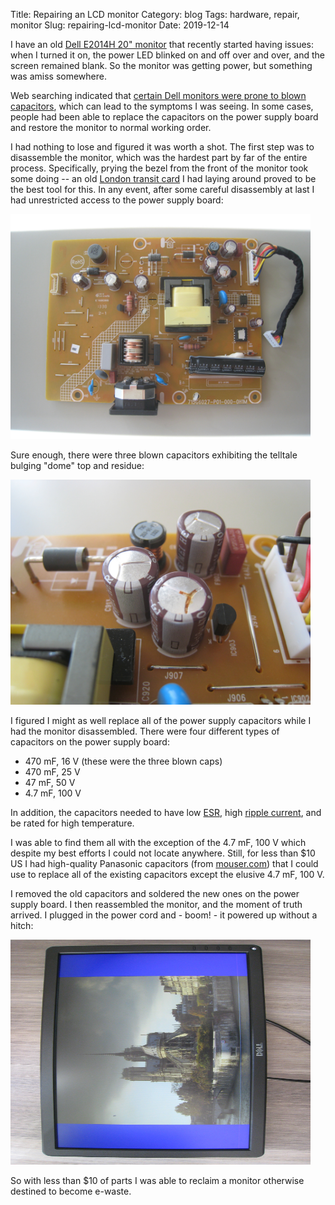 Title: Repairing an LCD monitor
Category: blog
Tags: hardware, repair, monitor
Slug: repairing-lcd-monitor
Date: 2019-12-14

I have an old [Dell E2014H 20" monitor](https://www.dell.com/support/home/us/en/19/product-support/product/dell-e2014h/docs) that recently started having issues: when I turned it on, the power LED blinked on and off over and over, and the screen remained blank. So the monitor was getting power, but something was amiss somewhere.

Web searching indicated that [certain Dell monitors were prone to blown capacitors](https://superuser.com/questions/729741/dell-u2311h-monitor-gone-bad-which-capacitors-do-i-replace), which can lead to the symptoms I was seeing. In some cases, people had been able to replace the capacitors on the power supply board and restore the monitor to normal working order.

I had nothing to lose and figured it was worth a shot. The first step was to disassemble the monitor, which was the hardest part by far of the entire process. Specifically, prying the bezel from the front of the monitor took some doing -- an old [London transit card](https://en.wikipedia.org/wiki/Oyster_card) I had laying around proved to be the best tool for this. In any event, after some careful disassembly at last I had unrestricted access to the power supply board:

<img src="images/monitor-power-supply-board.jpg" alt="Image: Power supply board" width="480" height="360" />

Sure enough, there were three blown capacitors exhibiting the telltale bulging "dome" top and residue:

<img src="images/monitor-power-supply-board-closeup.jpg" alt="Image: Power supply board closeup" width="480" height="360" />

I figured I might as well replace all of the power supply capacitors while I had the monitor disassembled. There were four different types of capacitors on the power supply board:

* 470 mF, 16 V (these were the three blown caps)
* 470 mF, 25 V
* 47 mF, 50 V
* 4.7 mF, 100 V

In addition, the capacitors needed to have low [ESR](https://en.wikipedia.org/wiki/Equivalent_series_resistance), high [ripple current](https://en.wikipedia.org/wiki/Ripple_(electrical)), and be rated for high temperature.

I was able to find them all with the exception of the 4.7 mF, 100 V which despite my best efforts I could not locate anywhere. Still, for less than $10 US I had high-quality Panasonic capacitors (from [mouser.com](https://www.mouser.com)) that I could use to replace all of the existing capacitors except the elusive 4.7 mF, 100 V.

I removed the old capacitors and soldered the new ones on the power supply board. I then reassembled the monitor, and the moment of truth arrived. I plugged in the power cord and - boom! - it powered up without a hitch:

<img src="images/monitor-working.jpg" alt="Image: Monitor working" width="480" height="360" />

So with less than $10 of parts I was able to reclaim a monitor otherwise destined to become e-waste.

